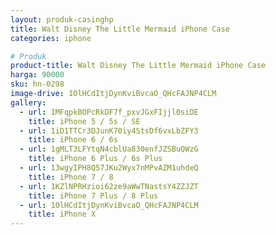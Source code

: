 ```yaml
---
layout: produk-casinghp
title: Walt Disney The Little Mermaid iPhone Case
categories: iphone

# Produk
product-title: Walt Disney The Little Mermaid iPhone Case
harga: 90000
sku: hn-0298
image-drive: 1OlHCdItjDynKviBvcaO_QHcFAJNP4CLM
gallery:
  - url: 1MFqpkBOPcRkDF7f_pxvJGxFIjjl0siDE
    title: iPhone 5 / 5s / SE
  - url: 1iD1TTCr3DJunK70iy4StsDf6vxLbZFY3
    title: iPhone 6 / 6s
  - url: 1gMLT3LFYtqN4cblUa830enfJZSBuQWzG
    title: iPhone 6 Plus / 6s Plus
  - url: 13wgyIPH8Q57JKu2Wyx7nMPvAZM1uhdeQ
    title: iPhone 7 / 8
  - url: 1KZlNPRHzioi62ze9aWwTNastsY4ZZJZT
    title: iPhone 7 Plus / 8 Plus
  - url: 1OlHCdItjDynKviBvcaO_QHcFAJNP4CLM
    title: iPhone X
---
```

